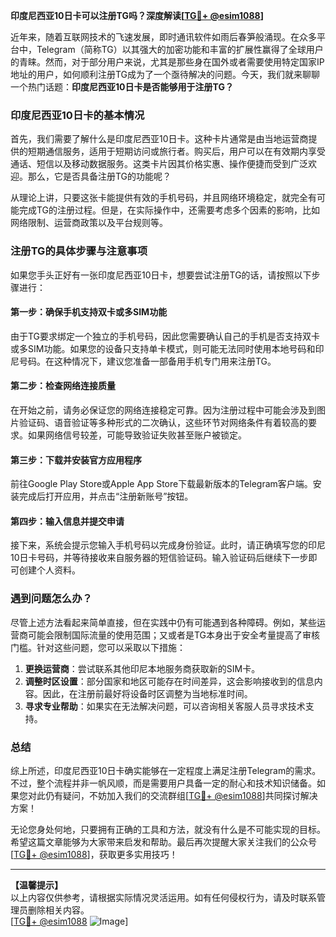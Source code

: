 **印度尼西亚10日卡可以注册TG吗？深度解读[[TG💪+ @esim1088](https://t.me/s/esim1088)]**

近年来，随着互联网技术的飞速发展，即时通讯软件如雨后春笋般涌现。在众多平台中，Telegram（简称TG）以其强大的加密功能和丰富的扩展性赢得了全球用户的青睐。然而，对于部分用户来说，尤其是那些身在国外或者需要使用特定国家IP地址的用户，如何顺利注册TG成为了一个亟待解决的问题。今天，我们就来聊聊一个热门话题：**印度尼西亚10日卡是否能够用于注册TG？**

### 印度尼西亚10日卡的基本情况

首先，我们需要了解什么是印度尼西亚10日卡。这种卡片通常是由当地运营商提供的短期通信服务，适用于短期访问或旅行者。购买后，用户可以在有效期内享受通话、短信以及移动数据服务。这类卡片因其价格实惠、操作便捷而受到广泛欢迎。那么，它是否具备注册TG的功能呢？

从理论上讲，只要这张卡能提供有效的手机号码，并且网络环境稳定，就完全有可能完成TG的注册过程。但是，在实际操作中，还需要考虑多个因素的影响，比如网络限制、运营商政策以及平台规则等。

### 注册TG的具体步骤与注意事项

如果您手头正好有一张印度尼西亚10日卡，想要尝试注册TG的话，请按照以下步骤进行：

#### 第一步：确保手机支持双卡或多SIM功能

由于TG要求绑定一个独立的手机号码，因此您需要确认自己的手机是否支持双卡或多SIM功能。如果您的设备只支持单卡模式，则可能无法同时使用本地号码和印尼号码。在这种情况下，建议您准备一部备用手机专门用来注册TG。

#### 第二步：检查网络连接质量

在开始之前，请务必保证您的网络连接稳定可靠。因为注册过程中可能会涉及到图片验证码、语音验证等多种形式的二次确认，这些环节对网络条件有着较高的要求。如果网络信号较差，可能导致验证失败甚至账户被锁定。

#### 第三步：下载并安装官方应用程序

前往Google Play Store或Apple App Store下载最新版本的Telegram客户端。安装完成后打开应用，并点击“注册新账号”按钮。

#### 第四步：输入信息并提交申请

接下来，系统会提示您输入手机号码以完成身份验证。此时，请正确填写您的印尼10日卡号码，并等待接收来自服务器的短信验证码。输入验证码后继续下一步即可创建个人资料。

### 遇到问题怎么办？

尽管上述方法看起来简单直接，但在实践中仍有可能遇到各种障碍。例如，某些运营商可能会限制国际流量的使用范围；又或者是TG本身出于安全考量提高了审核门槛。针对这些问题，您可以采取以下措施：

1. **更换运营商**：尝试联系其他印尼本地服务商获取新的SIM卡。
2. **调整时区设置**：部分国家和地区可能存在时间差异，这会影响接收到的信息内容。因此，在注册前最好将设备时区调整为当地标准时间。
3. **寻求专业帮助**：如果实在无法解决问题，可以咨询相关客服人员寻求技术支持。

### 总结

综上所述，印度尼西亚10日卡确实能够在一定程度上满足注册Telegram的需求。不过，整个流程并非一帆风顺，而是需要用户具备一定的耐心和技术知识储备。如果您对此仍有疑问，不妨加入我们的交流群组[[TG💪+ @esim1088](https://t.me/s/esim1088)]共同探讨解决方案！

无论您身处何地，只要拥有正确的工具和方法，就没有什么是不可能实现的目标。希望这篇文章能够为大家带来启发和帮助。最后再次提醒大家关注我们的公众号[[TG💪+ @esim1088](https://t.me/s/esim1088)]，获取更多实用技巧！

---

**【温馨提示】**  
以上内容仅供参考，请根据实际情况灵活运用。如有任何侵权行为，请及时联系管理员删除相关内容。  
[[TG💪+ @esim1088](https://t.me/s/esim1088) ![Image](https://i.postimg.cc/4NQfJmqS/Snipaste-2025-05-13-00-14-12.png)]